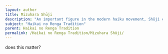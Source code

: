 ```yaml
---
layout: author
title: Mizuhara Shūji
description: "An important figure in the modern haiku movement, Shūji created works that combine traditional Haikai techniques with contemporary themes, particularly in relation to nature."
subject: "Haikai no Renga Tradition"
parent: Haikai no Renga Tradition
permalink: /Haikai no Renga Tradition/Mizuhara Shūji/
---
```


does this matter?
